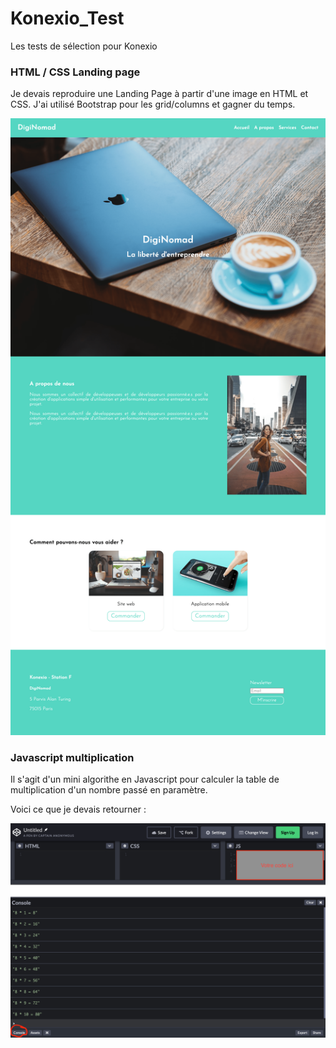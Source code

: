 # Konexio_Test

Les tests de sélection pour Konexio

### HTML / CSS Landing page

Je devais reproduire une Landing Page à partir d'une image en HTML et CSS. J'ai utilisé Bootstrap pour les grid/columns et gagner du temps.

![landingpage](https://github.com/nerfic/Konexio_Test/blob/main/exemple.png) 

### Javascript multiplication 

Il s'agit d'un mini algorithe en Javascript pour calculer la table de multiplication d'un nombre passé en paramètre. 

Voici ce que je devais retourner :

![javascript](https://github.com/nerfic/Konexio_Test/blob/main/javascript.png) 
